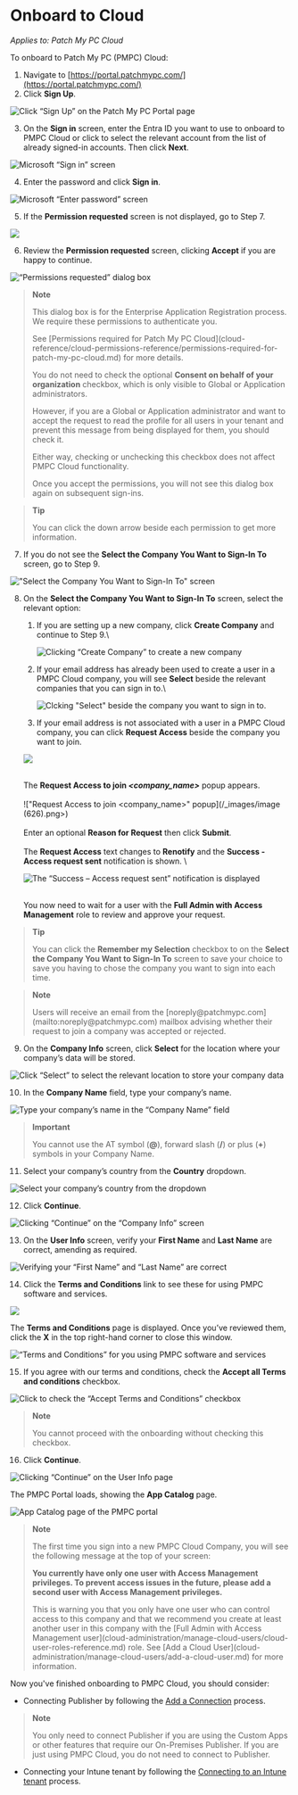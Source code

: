 # Onboard to Cloud

_Applies to: Patch My PC Cloud_

To onboard to Patch My PC (PMPC) Cloud:

1. Navigate to [https://portal.patchmypc.com/](https://portal.patchmypc.com/)
2. Click <strong>Sign Up</strong>.

![Click “Sign Up” on the Patch My PC Portal page](/_images/image-(1363).png "Click “Sign Up” on the Patch My PC Portal page")

3. On the <strong>Sign in</strong> screen, enter the Entra ID you want to use to onboard to PMPC Cloud or click to select the relevant account from the list of already signed-in accounts. Then click <strong>Next</strong>.

![Microsoft “Sign in” screen](/_images/image-(1364).png "Microsoft “Sign in” screen")

4. Enter the password and click <strong>Sign in</strong>.

![Microsoft “Enter password” screen](/_images/image-(1365).png "Microsoft “Enter password” screen")

5. If the <strong>Permission requested</strong> screen is not displayed, go to Step 7.

![](/_images/image-(1506).png "")

6. Review the <strong>Permission requested</strong> screen, clicking <strong>Accept</strong> if you are happy to continue.

![“Permissions requested” dialog box](/_images/image-(1366).png "“Permissions requested” dialog box")

<blockquote class="wp-block-quote">
<p><strong>Note</strong></p>
<p>This dialog box is for the Enterprise Application Registration process. We require these permissions to authenticate you.</p>
<p>See [Permissions required for Patch My PC Cloud](cloud-reference/cloud-permissions-reference/permissions-required-for-patch-my-pc-cloud.md) for more details.</p>
<p>You do not need to check the optional <strong>Consent on behalf of your organization</strong> checkbox, which is only visible to Global or Application administrators.</p>
<p>However, if you are a Global or Application administrator and want to accept the request to read the profile for all users in your tenant and prevent this message from being displayed for them, you should check it.</p>
<p>Either way, checking or unchecking this checkbox does not affect PMPC Cloud functionality.</p>
<p>Once you accept the permissions, you will not see this dialog box again on subsequent sign-ins.</p>
</blockquote>

<blockquote class="wp-block-quote">
<p><strong>Tip</strong></p>
<p>You can click the down arrow beside each permission to get more information.</p>
</blockquote>

7. If you do not see the <strong>Select the Company You Want to Sign-In To</strong> screen, go to Step 9.

![&#x22;Select the Company You Want to Sign-In To&#x22; screen](/_images/image-(535).png "&#x22;Select the Company You Want to Sign-In To&#x22; screen")

8.  On the <strong>Select the Company You Want to Sign-In To</strong> screen, select the relevant option:

    1.  If you are setting up a new company, click <strong>Create Company</strong> and continue to Step 9.\


        ![Clicking “Create Company” to create a new company](/_images/image-(536).png "Clicking “Create Company” to create a new company")


    2.  If your email address has already been used to create a user in a PMPC Cloud company, you will see <strong>Select</strong> beside the relevant companies that you can sign in to.\


        ![Clcking &#x22;Select&#x22; beside the company you want to sign in to.](/_images/image-(20).png "Clcking &#x22;Select&#x22; beside the company you want to sign in to.")


    3. If your email address is not associated with a user in a PMPC Cloud company, you can click <strong>Request Access</strong> beside the company you want to join.

    ![](/_images/image-(538).png "")

    \
    The <strong>Request Access to join&#x20;</strong>_<strong>\<company\_name></strong>_ popup appears.\
    \
    !["Request Access to join \<company\_name>" popup](/_images/image (626).png>)\
    \
    Enter an optional <strong>Reason for Request</strong> then click <strong>Submit</strong>.\
    \
    The <strong>Request Access</strong> text changes to <strong>Renotify</strong> and the <strong>Success - Access request sent</strong> notification is shown. \


    ![The “Success – Access request sent” notification is displayed](/_images/image-(1632).png "The “Success – Access request sent” notification is displayed")

    \
    You now need to wait for a user with the <strong>Full Admin with Access Management</strong> role to review and approve your request.

<blockquote class="wp-block-quote">
<p><strong>Tip</strong></p>
<p>You can click the <strong>Remember my Selection</strong> checkbox to on the <strong>Select the Company You Want to Sign-In To</strong> screen to save your choice to save you having to chose the company you want to sign into each time.</p>
</blockquote>

<blockquote class="wp-block-quote">
<p><strong>Note</strong></p>
<p>Users will receive an email from the [noreply@patchmypc.com](mailto:noreply@patchmypc.com) mailbox advising whether their request to join a company was accepted or rejected.</p>
</blockquote>

9. On the <strong>Company Info</strong> screen, click <strong>Select</strong> for the location where your company’s data will be stored.

![Click “Select” to select the relevant location to store your company data](/_images/image-(609).png "Click “Select” to select the relevant location to store your company data")

10. In the <strong>Company Name</strong> field, type your company’s name.

![Type your company’s name in the “Company Name” field](/_images/image-(610).png "Type your company’s name in the “Company Name” field")

<blockquote class="wp-block-quote">
<p><strong>Important</strong></p>
<p>You cannot use the AT symbol (<strong>@</strong>), forward slash (<strong>/</strong>) or plus (<strong>+</strong>) symbols in your Company Name.</p>
</blockquote>

11. Select your company’s country from the <strong>Country</strong> dropdown.

![Select your company’s country from the dropdown](/_images/image-(806).png "Select your company’s country from the dropdown")

12. Click <strong>Continue</strong>.

![Clicking “Continue” on the “Company Info” screen](/_images/image-(808).png "Clicking “Continue” on the “Company Info” screen")

13. On the <strong>User Info</strong> screen, verify your <strong>First Name</strong> and <strong>Last Name</strong> are correct, amending as required.

![Verifying your “First Name” and “Last Name” are correct](/_images/image-(809).png "Verifying your “First Name” and “Last Name” are correct")

14. Click the <strong>Terms and Conditions</strong> link to see these for using PMPC software and services.

![](/_images/image-(810).png "")

The <strong>Terms and Conditions</strong> page is displayed. Once you’ve reviewed them, click the <strong>X</strong> in the top right-hand corner to close this window.

![“Terms and Conditions” for you using PMPC software and services](/_images/image-(811).png "“Terms and Conditions” for you using PMPC software and services")

15. If you agree with our terms and conditions, check the <strong>Accept all Terms and conditions</strong> checkbox.

![Click to check the “Accept Terms and Conditions” checkbox](/_images/image-(812).png "Click to check the “Accept Terms and Conditions” checkbox")

<blockquote class="wp-block-quote">
<p><strong>Note</strong></p>
<p>You cannot proceed with the onboarding without checking this checkbox.</p>
</blockquote>

16. Click <strong>Continue</strong>.

![Clicking “Continue” on the User Info page](/_images/image-(1509).png "Clicking “Continue” on the User Info page")

The PMPC Portal loads, showing the <strong>App Catalog</strong> page.

![App Catalog page of the PMPC portal](/_images/image-(2700).png "App Catalog page of the PMPC portal")

<blockquote class="wp-block-quote">
<p><strong>Note</strong></p>
<p>The first time you sign into a new PMPC Cloud Company, you will see the following message at the top of your screen:</p>
<p><strong>You currently have only one user with Access Management privileges. To prevent access issues in the future, please add a second user with Access Management privileges.</strong></p>
<p>This is warning you that you only have one user who can control access to this company and that we recommend you create at least another user in this company with the [Full Admin with Access Management user](cloud-administration/manage-cloud-users/cloud-user-roles-reference.md) role. See [Add a Cloud User](cloud-administration/manage-cloud-users/add-a-cloud-user.md) for more information.</p>
</blockquote>

Now you've finished onboarding to PMPC Cloud, you should consider:

* Connecting Publisher by following the [Add a Connection](cloud-administration/manage-cloud-connections/add-a-connection.md) process.

<blockquote class="wp-block-quote">
<p><strong>Note</strong></p>
<p>You only need to connect Publisher if you are using the Custom Apps or other features that require our On-Premises Publisher. If you are just using PMPC Cloud, you do not need to connect to Publisher.</p>
</blockquote>

* Connecting your Intune tenant by following the [Connecting to an Intune tenant](cloud-administration/manage-your-environments-in-cloud/manage-cloud-intune-tenants.md#connecting-to-an-intune-tenant) process.